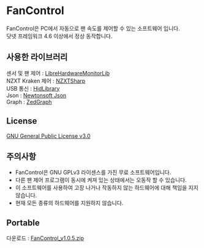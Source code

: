 # FanControl

FanControl은 PC에서 자동으로 팬 속도를 제어할 수 있는 소프트웨어 입니다.<br>
닷넷 프레임워크 4.6 이상에서 정상 동작합니다.

## 사용한 라이브러리
센서 및 팬 제어 : [LibreHardwareMonitorLib][0]<br>
NZXT Kraken 제어 : [NZXTSharp][1]<br>
USB 통신 : [HidLibrary][2]<br>
Json : [Newtonsoft Json][3]<br>
Graph : [ZedGraph][4]<br>

## License
[GNU General Public License v3.0][5]

## 주의사항
 - FanControl은 GNU GPLv3 라이센스를 가진 무료 소프트웨어입니다.<br>
 - 다른 팬 제어 프로그램이 동시에 켜져 있는 상태에서는 오동작 할 수 있습니다.<br>
 - 이 소프트웨어를 사용하여 고장 나거나 작동하지 않는 하드웨어에 대해 책임을 지지 않습니다.<br>
 - 현재 모든 종류의 하드웨어를 지원하지 않습니다.<br>
 
## Portable
다운로드 : [FanControl_v1.0.5.zip][6]

[0]: https://github.com/LibreHardwareMonitor/LibreHardwareMonitor
[1]: https://github.com/akmadian/NZXTSharp
[2]: https://github.com/mikeobrien/HidLibrary
[3]: https://www.newtonsoft.com/json
[4]: http://zedgraph.sourceforge.net/samples.html
[5]: https://github.com/lich426/FanControl/blob/master/LICENSE
[6]: https://github.com/lich426/FanControl/raw/master/Portable/FanControl_v1.0.5.zip
